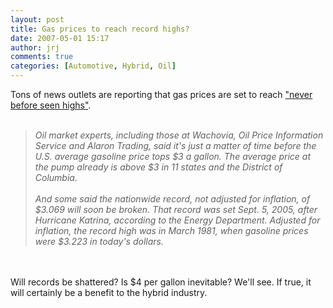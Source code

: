 ```yaml
---
layout: post
title: Gas prices to reach record highs?
date: 2007-05-01 15:17
author: jrj
comments: true
categories: [Automotive, Hybrid, Oil]
---
```

Tons of news outlets are reporting that gas prices are set to reach <a href="http://www.usatoday.com/money/industries/energy/2007-04-30-gas-usat_N.htm" target="_new">"never before seen highs"</a>.<br /><br /><blockquote>*Oil market experts, including those at Wachovia, Oil Price Information Service and Alaron Trading, said it's just a matter of time before the U.S. average gasoline price tops $3 a gallon. The average price at the pump already is above $3 in 11 states and the District of Columbia. <br /><br />And some said the nationwide record, not adjusted for inflation, of $3.069 will soon be broken. That record was set Sept. 5, 2005, after Hurricane Katrina, according to the Energy Department. Adjusted for inflation, the record high was in March 1981, when gasoline prices were $3.223 in today's dollars.*</blockquote><br /><br />Will records be shattered? Is $4 per gallon inevitable? We'll see. If true, it will certainly be a benefit to the hybrid industry.

